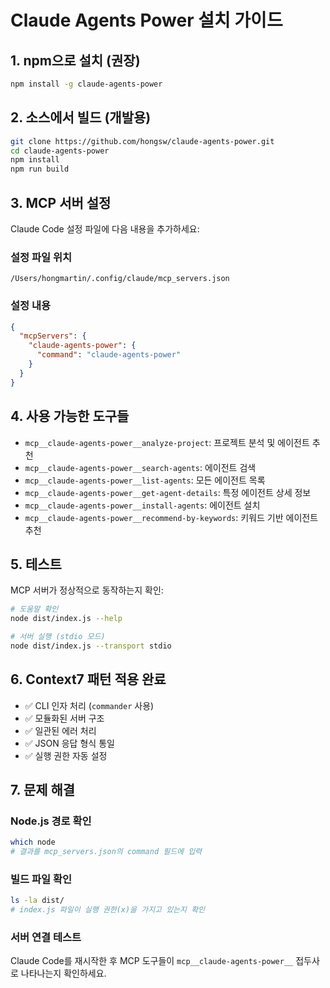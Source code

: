 # Claude Agents Power 설치 가이드

## 1. npm으로 설치 (권장)

```bash
npm install -g claude-agents-power
```

## 2. 소스에서 빌드 (개발용)

```bash
git clone https://github.com/hongsw/claude-agents-power.git
cd claude-agents-power
npm install
npm run build
```

## 3. MCP 서버 설정

Claude Code 설정 파일에 다음 내용을 추가하세요:

### 설정 파일 위치
`/Users/hongmartin/.config/claude/mcp_servers.json`

### 설정 내용
```json
{
  "mcpServers": {
    "claude-agents-power": {
      "command": "claude-agents-power"
    }
  }
}
```

## 4. 사용 가능한 도구들

- `mcp__claude-agents-power__analyze-project`: 프로젝트 분석 및 에이전트 추천
- `mcp__claude-agents-power__search-agents`: 에이전트 검색
- `mcp__claude-agents-power__list-agents`: 모든 에이전트 목록
- `mcp__claude-agents-power__get-agent-details`: 특정 에이전트 상세 정보
- `mcp__claude-agents-power__install-agents`: 에이전트 설치
- `mcp__claude-agents-power__recommend-by-keywords`: 키워드 기반 에이전트 추천

## 5. 테스트

MCP 서버가 정상적으로 동작하는지 확인:

```bash
# 도움말 확인
node dist/index.js --help

# 서버 실행 (stdio 모드)
node dist/index.js --transport stdio
```

## 6. Context7 패턴 적용 완료

- ✅ CLI 인자 처리 (`commander` 사용)
- ✅ 모듈화된 서버 구조
- ✅ 일관된 에러 처리
- ✅ JSON 응답 형식 통일
- ✅ 실행 권한 자동 설정

## 7. 문제 해결

### Node.js 경로 확인
```bash
which node
# 결과를 mcp_servers.json의 command 필드에 입력
```

### 빌드 파일 확인
```bash
ls -la dist/
# index.js 파일이 실행 권한(x)을 가지고 있는지 확인
```

### 서버 연결 테스트
Claude Code를 재시작한 후 MCP 도구들이 `mcp__claude-agents-power__` 접두사로 나타나는지 확인하세요.